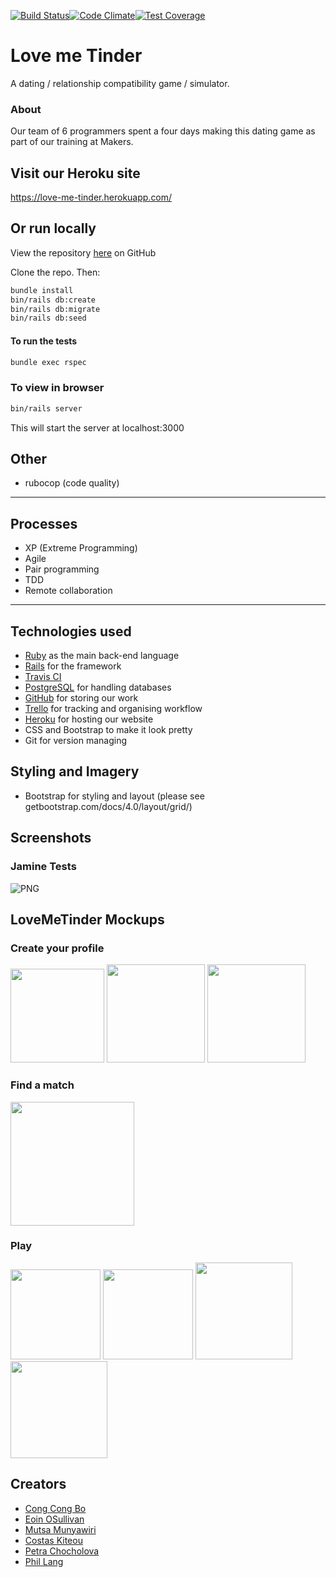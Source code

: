 [![Build Status](https://travis-ci.org/langphil/love-me-tinder.svg?branch=master)](https://travis-ci.org/langphil/love-me-tinder)[![Code Climate](https://codeclimate.com/github/langphil/love-me-tinder/badges/gpa.svg)](https://codeclimate.com/github/rails/rails)[![Test Coverage](https://codeclimate.com/github/langphil/love-me-tinder/badges/coverage.svg)](https://codeclimate.com/github/langphil/love-me-tinder/coverage)

# Love me Tinder
A dating / relationship compatibility game / simulator.

### About
Our team of 6 programmers spent a four days making this dating game as part of our training at Makers.

## Visit our Heroku site

https://love-me-tinder.herokuapp.com/

## Or run locally
View the repository [here](https://github.com/makersacademy/acebook-remote-july-2017) on GitHub

Clone the repo. Then:

```bash
bundle install
bin/rails db:create
bin/rails db:migrate
bin/rails db:seed
```
#### To run the tests
```bash
bundle exec rspec
```

### To view in browser
```bash
bin/rails server
```
This will start the server at localhost:3000

## Other
* rubocop (code quality)

---
## Processes
* XP (Extreme Programming)
* Agile
* Pair programming
* TDD
* Remote collaboration

---
## Technologies used
* [Ruby](https://www.ruby-lang.org/en/) as the main back-end language
* [Rails](http://rubyonrails.org/) for the framework
* [Travis CI](https://travis-ci.org/)
* [PostgreSQL](https://www.postgresql.org/) for handling databases
* [GitHub](https://github.com/makersacademy/acebook-remote-july-2017) for storing our work
* [Trello](https://trello.com/) for tracking and organising workflow
* [Heroku](https://acebook-remote-july.herokuapp.com/
) for hosting our website
* CSS and Bootstrap to make it look pretty
* Git for version managing

## Styling and Imagery
* Bootstrap for styling and layout (please see getbootstrap.com/docs/4.0/layout/grid/)

## Screenshots

### Jamine Tests
![PNG](https://i.imgur.com/XIN3Ww0.png)
                                               
## LoveMeTinder Mockups

### Create your profile

<p float="left">
  <img src="https://i.imgur.com/cCSHdZS.png" width="150"/>
  <img src="https://i.imgur.com/fKheP3e.png" width="157"/>
  <img src="https://i.imgur.com/VTxOvyG.png" width="157"/>
</p>

### Find a match

<p float="left">
  <img src="https://i.imgur.com/pWF4C5y.png" width="198"/>
</p>

### Play
<p float="left">
  <img src="https://i.imgur.com/Nsug8cn.png" width="144"/>
  <img src="https://i.imgur.com/55tjlJN.png" width="144"/>
  <img src="https://i.imgur.com/uqHPHcV.png" width="155"/>
  <img src="hhttps://i.imgur.com/X4pZAca.png" width="155"/>
</p>


## Creators
* [Cong Cong Bo](https://github.com/congcongbo)
* [Eoin OSullivan](https://github.com/EOSullivanBerlin)
* [Mutsa Munyawiri](https://github.com/memunyawiri)
* [Costas Kiteou](https://github.com/ckiteou)
* [Petra Chocholova](https://github.com/petrakh)
* [Phil Lang](https://github.com/langphil)

